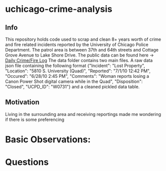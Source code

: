 # uchicago-crime-analysis
## Info
This repository holds code used to scrap and clean 8+ years worth of crime and fire related incidents reported by the University of Chicago Police Department. The patrol area is between 37th and 64th streets and Cottage Grove Avenue to Lake Shore Drive. The public data can be found here -> [Daily Crime/Fire Log](https://incidentreports.uchicago.edu/)
The data folder contains two main files. A raw data json file containing the following format
 {"Incident": "Lost Property", "Location": "5810 S. University (Quad)", "Reported": "7/1/10 12:42 PM", "Occured": "6/28/10 2:45 PM", "Comments": "Woman reports losing a Canon Power Shot digital camera while in the Quad", "Disposition": "Closed", "UCPD_ID": "W0731"} and a cleaned pickled data table.

## Motivation
Living in the surrounding area and receiving reportings made me wondering if there is some preferencing 

# Basic Observations:



# Questions
